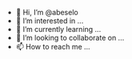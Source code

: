 - 👋 Hi, I’m @abeselo
- 👀 I’m interested in ...
- 🌱 I’m currently learning ...
- 💞️ I’m looking to collaborate on ...
- 📫 How to reach me ...

<!---
abeselo/abeselo is a ✨ special ✨ repository because its `README.md` (this file) appears on your GitHub profile.
You can click the Preview link to take a look at your changes.
--->
